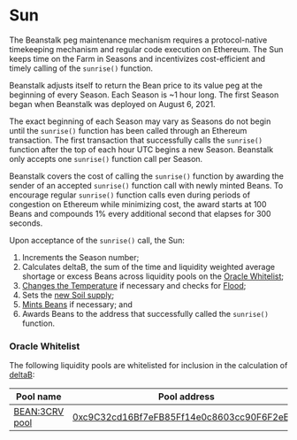 # Sun

The Beanstalk peg maintenance mechanism requires a protocol-native timekeeping mechanism and regular code execution on Ethereum. The Sun keeps time on the Farm in Seasons and incentivizes cost-efficient and timely calling of the `sunrise()` function.

Beanstalk adjusts itself to return the Bean price to its value peg at the beginning of every Season. Each Season is \~1 hour long. The first Season began when Beanstalk was deployed on August 6, 2021.

The exact beginning of each Season may vary as Seasons do not begin until the `sunrise()` function has been called through an Ethereum transaction. The first transaction that successfully calls the `sunrise()` function after the top of each hour UTC begins a new Season. Beanstalk only accepts one `sunrise()` function call per Season.

Beanstalk covers the cost of calling the `sunrise()` function by awarding the sender of an accepted `sunrise()` function call with newly minted Beans. To encourage regular `sunrise()` function calls even during periods of congestion on Ethereum while minimizing cost, the award starts at 100 Beans and compounds 1% every additional second that elapses for 300 seconds.

Upon acceptance of the `sunrise()` call, the Sun:

1. Increments the Season number;
2. Calculates deltaB, the sum of the time and liquidity weighted average shortage or excess Beans across liquidity pools on the [Oracle Whitelist](sun.md#oracle-whitelist);
3. [Changes the Temperature](../peg-maintenance/temperature.md) if necessary and checks for [Flood](../peg-maintenance/flood.md);
4. Sets the [new Soil supply](../peg-maintenance/overview.md#soil-supply);
5. [Mints Beans](../peg-maintenance/overview.md#bean-supply) if necessary; and
6. Awards Beans to the address that successfully called the `sunrise()` function.

### Oracle Whitelist

The following liquidity pools are whitelisted for inclusion in the calculation of [deltaB](../protocol-resources/glossary.md#deltab):

| Pool name                                      | Pool address                                                                                                          |
| ---------------------------------------------- | --------------------------------------------------------------------------------------------------------------------- |
| [BEAN:3CRV pool](https://curve.fi/factory/152) | [0xc9C32cd16Bf7eFB85Ff14e0c8603cc90F6F2eE49](https://etherscan.io/address/0xc9C32cd16Bf7eFB85Ff14e0c8603cc90F6F2eE49) |
